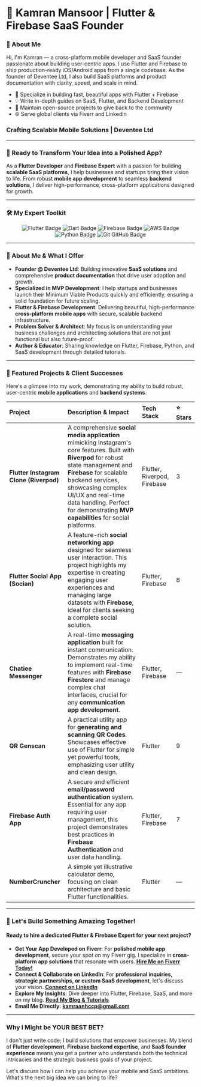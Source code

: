 # 👋 Kamran Mansoor | Flutter & Firebase SaaS Founder
### 🚀 About Me
Hi, I'm Kamran — a cross-platform mobile developer and SaaS founder passionate about building user-centric apps. I use Flutter and Firebase to ship production-ready iOS/Android apps from a single codebase.
As the founder of Deventee Ltd, I also build SaaS platforms and product documentation with clarity, speed, and scale in mind.
-   🚀 Specialize in building fast, beautiful apps with Flutter + Firebase
-   💡 Write in-depth guides on SaaS, Flutter, and Backend Development
-   📑 Maintain open-source projects to give back to the community
-   🌐 Serve global clients via Fiverr and LinkedIn

### Crafting Scalable Mobile Solutions | Deventee Ltd

---

### 🚀 Ready to Transform Your Idea into a Polished App?

As a **Flutter Developer** and **Firebase Expert** with a passion for building **scalable SaaS platforms**, I help businesses and startups bring their vision to life. From robust **mobile app development** to seamless **backend solutions**, I deliver high-performance, cross-platform applications designed for growth.

---

### 🛠️ My Expert Toolkit

<p align="center">
  <img src="https://img.shields.io/badge/Flutter-02569B?style=for-the-badge&logo=flutter&logoColor=white" alt="Flutter Badge"/>
  <img src="https://img.shields.io/badge/Dart-0175C2?style=for-the-badge&logo=dart&logoColor=white" alt="Dart Badge"/>
  <img src="https://img.shields.io/badge/Firebase-FFCA28?style=for-the-badge&logo=firebase&logoColor=white" alt="Firebase Badge"/>
  <img src="https://img.shields.io/badge/AWS-232F3E?style=for-the-badge&logo=amazonaws&logoColor=white" alt="AWS Badge"/>
  <img src="https://img.shields.io/badge/Python-3776AB?style=for-the-badge&logo=python&logoColor=white" alt="Python Badge"/>
  <img src="https://img.shields.io/badge/Git-GitHub-000?style=for-the-badge&logo=github&logoColor=white" alt="Git GitHub Badge"/>
</p>

---

### 🌟 About Me & What I Offer

-   **Founder @ Deventee Ltd**: Building innovative **SaaS solutions** and comprehensive **product documentation** that drive user adoption and growth.
-   **Specialized in MVP Development**: I help startups and businesses launch their Minimum Viable Products quickly and efficiently, ensuring a solid foundation for future scaling.
-   **Flutter & Firebase Development**: Delivering beautiful, high-performance **cross-platform mobile apps** with secure, scalable backend infrastructure.
-   **Problem Solver & Architect**: My focus is on understanding your business challenges and architecting solutions that are not just functional but also future-proof.
-   **Author & Educator**: Sharing knowledge on Flutter, Firebase, Python, and SaaS development through detailed tutorials.

---

### 💼 Featured Projects & Client Successes

Here's a glimpse into my work, demonstrating my ability to build robust, user-centric **mobile applications** and **backend systems**.

| Project | Description & Impact | Tech Stack | ⭐ Stars |
| :------------------------------ | :----------------------------------------------------------------------------------------------------------------------------------------------------------------------------------------------------------------------------------------------------------------------- | :--------------------------- | :------- |
| **Flutter Instagram Clone (Riverpod)** | A comprehensive **social media application** mimicking Instagram's core features. Built with **Riverpod** for robust state management and **Firebase** for scalable backend services, showcasing complex UI/UX and real-time data handling. Perfect for demonstrating **MVP capabilities** for social platforms. | Flutter, Riverpod, Firebase | 3 |
| **Flutter Social App (Socian)** | A feature-rich **social networking app** designed for seamless user interaction. This project highlights my expertise in creating engaging user experiences and managing large datasets with **Firebase**, ideal for clients seeking a complete social solution. | Flutter, Firebase | 8 |
| **Chatiee Messenger** | A real-time **messaging application** built for instant communication. Demonstrates my ability to implement real-time features with **Firebase Firestore** and manage complex chat interfaces, crucial for any **communication app development**. | Flutter, Firebase | — |
| **QR Genscan** | A practical utility app for **generating and scanning QR Codes**. Showcases effective use of Flutter for simple yet powerful tools, emphasizing user utility and clean design. | Flutter | 9 |
| **Firebase Auth App** | A secure and efficient **email/password authentication** system. Essential for any app requiring user management, this project demonstrates best practices in **Firebase Authentication** and user data handling. | Flutter, Firebase | 7 |
| **NumberCruncher** | A simple yet illustrative calculator demo, focusing on clean architecture and basic Flutter functionalities. | Flutter | — |

---

### 🤝 Let's Build Something Amazing Together!

#### Ready to hire a dedicated **Flutter & Firebase Expert** for your next project?

-   **Get Your App Developed on Fiverr**: For **polished mobile app development**, secure your spot on my Fiverr gig. I specialize in **cross-platform app solutions** that resonate with users.
    **[Hire Me on Fiverr Today!](http://fiverr.com/kamraanhccp)**
-   **Connect & Collaborate on LinkedIn**: For **professional inquiries, strategic partnerships, or custom SaaS development**, let's discuss your vision.
    **[Connect on LinkedIn](https://linkedin.com/in/kamranhccp)**
-   **Explore My Insights**: Dive deeper into Flutter, Firebase, SaaS, and more on my blog.
    **[Read My Blog & Tutorials](https://kamranhccp.hashnode.dev)**
-   **Email Me Directly**:
    **[kamraanhccp@gmail.com](mailto:kamraanhccp@gmail.com)**

---

### Why I Might be YOUR BEST BET?

I don't just write code; I build solutions that empower businesses. My blend of **Flutter development**, **Firebase backend expertise**, and **SaaS founder experience** means you get a partner who understands both the technical intricacies and the strategic business goals of your project.

Let's discuss how I can help you achieve your mobile and SaaS ambitions. What's the next big idea we can bring to life?

